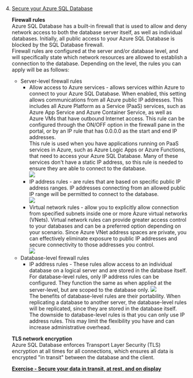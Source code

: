 4. [Secure your Azure SQL Database](https://docs.microsoft.com/en-us/learn/modules/secure-your-azure-sql-database/)
    
    **Firewall rules**<br/>
    Azure SQL Database has a built-in firewall that is used to allow and deny network access to both the database server itself, as well as individual databases. Initially, all public access to your Azure SQL Database is blocked by the SQL Database firewall.<br/>
    Firewall rules are configured at the server and/or database level, and will specifically state which network resources are allowed to establish a connection to the database. Depending on the level, the rules you can apply will be as follows:
    - Server-level firewall rules
        - Allow access to Azure services - allows services within Azure to connect to your Azure SQL Database. When enabled, this setting allows communications from all Azure public IP addresses. This includes all Azure Platform as a Service (PaaS) services, such as Azure App Service and Azure Container Service, as well as Azure VMs that have outbound Internet access. This rule can be configured through the ON/OFF option in the firewall pane in the portal, or by an IP rule that has 0.0.0.0 as the start and end IP addresses.<br/>
        This rule is used when you have applications running on PaaS services in Azure, such as Azure Logic Apps or Azure Functions, that need to access your Azure SQL Database. Many of these services don't have a static IP address, so this rule is needed to ensure they are able to connect to the database.<br/>
        ![](https://docs.microsoft.com/en-gb/learn/modules/secure-your-azure-sql-database/media/2-allow-azure-services.png)<br/>
        - IP address rules - are rules that are based on specific public IP address ranges. IP addresses connecting from an allowed public IP range will be permitted to connect to the database.<br/>
        ![](https://docs.microsoft.com/en-gb/learn/modules/secure-your-azure-sql-database/media/2-server-ip-rule-1.png)<br/>
        - Virtual network rules - allow you to explicitly allow connection from specified subnets inside one or more Azure virtual networks (VNets). Virtual network rules can provide greater access control to your databases and can be a preferred option depending on your scenario. Since Azure VNet address spaces are private, you can effectively eliminate exposure to public IP addresses and secure connectivity to those addresses you control.<br/>
        ![](https://docs.microsoft.com/en-gb/learn/modules/secure-your-azure-sql-database/media/2-vnet-rule.png)<br/>
    - Database-level firewall rules
        - IP address rules - These rules allow access to an individual database on a logical server and are stored in the database itself. For database-level rules, only IP address rules can be configured. They function the same as when applied at the server-level, but are scoped to the database only.
        ![](https://docs.microsoft.com/en-gb/learn/modules/secure-your-azure-sql-database/media/2-db-ip-rule-1.png)<br/>
        The benefits of database-level rules are their portability. When replicating a database to another server, the database-level rules will be replicated, since they are stored in the database itself.<br/>
        The downside to database-level rules is that you can only use IP address rules. This may limit the flexibility you have and can increase administrative overhead.

    **TLS network encryption**<br/>
    Azure SQL Database enforces Transport Layer Security (TLS) encryption at all times for all connections, which ensures all data is encrypted "in transit" between the database and the client.
    
    [**Exercise - Secure your data in transit, at rest, and on display**](https://docs.microsoft.com/en-gb/learn/modules/secure-your-azure-sql-database/4-data-security)
